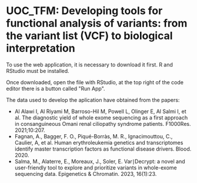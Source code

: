 # UOC_TFM: Developing tools for functional analysis of variants: from the variant list (VCF) to biological interpretation

To use the web application, it is necessary to download it first.
R and RStudio must be installed.

Once downloaded, open the file with RStudio, at the top right of the code editor there is a button called "Run App".

The data used to develop the aplication have obtained from the papers: 
- Al Alawi I, Al Riyami M, Barroso-Hil M, Powell L, Olinger E, Al Salmi I, et al. The diagnostic yield of whole exome sequencing as a first approach in consanguineous Omani renal ciliopathy syndrome patients. F1000Res. 2021;10:207.
- Fagnan, A., Bagger, F. O., Piqué-Borràs, M. R., Ignacimouttou, C., Caulier, A, et al. Human erythroleukemia genetics and transcriptomes identify master transcription factors as functional disease drivers. Blood. 2020.
- Salma, M., Alaterre, E., Moreaux, J., Soler, E. Var∣Decrypt: a novel and user-friendly tool to explore and prioritize variants in whole-exome sequencing data. Epigenetics & Chromatin. 2023, 16(1):23.
